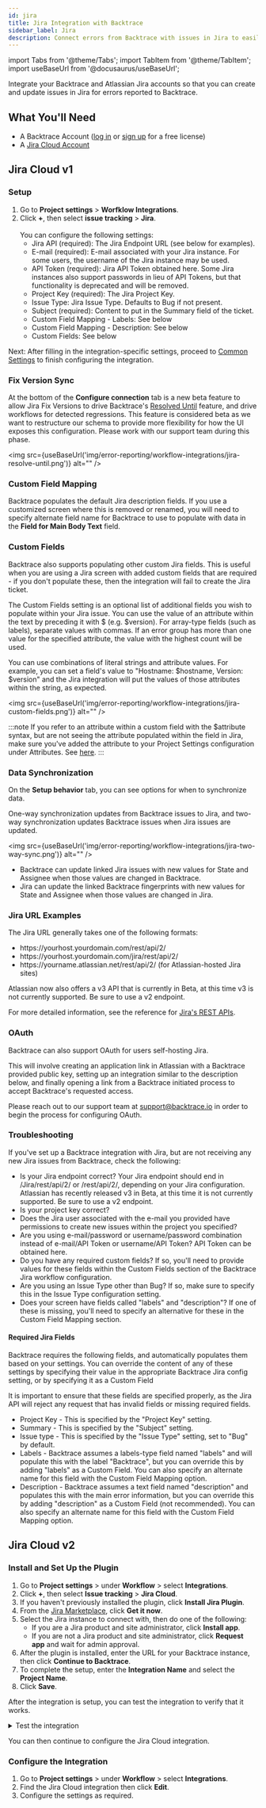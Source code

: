 ```yaml
---
id: jira
title: Jira Integration with Backtrace
sidebar_label: Jira
description: Connect errors from Backtrace with issues in Jira to easily manage and track bug fixes.
---
```


import Tabs from '@theme/Tabs';
import TabItem from '@theme/TabItem';
import useBaseUrl from '@docusaurus/useBaseUrl';

Integrate your Backtrace and Atlassian Jira accounts so that you can create and update issues in Jira for errors reported to Backtrace.

## What You'll Need
- A Backtrace Account ([log in](https://backtrace.io/login) or [sign up](https://backtrace.io/sign-up) for a free license)
- A [Jira Cloud Account](https://www.atlassian.com/software/jira)

## Jira Cloud v1
### Setup
1. Go to **Project settings** > **Worfklow Integrations**.
1. Click **+**, then select **issue tracking** > **Jira**. <br></br>
    You can configure the following settings:
    - Jira API (required): The Jira Endpoint URL (see below for examples).
    - E-mail (required): E-mail associated with your Jira instance. For some users, the username of the Jira instance may be used.
    - API Token (required): Jira API Token obtained here. Some Jira instances also support passwords in lieu of API Tokens, but that functionality is deprecated and will be removed.
    - Project Key (required): The Jira Project Key.
    - Issue Type: Jira Issue Type. Defaults to Bug if not present.
    - Subject (required): Content to put in the Summary field of the ticket.
    - Custom Field Mapping - Labels: See below
    - Custom Field Mapping - Description: See below
    - Custom Fields: See below

Next: After filling in the integration-specific settings, proceed to [Common Settings](/error-reporting/workflow-integrations/common-settings) to finish configuring the integration.


### Fix Version Sync
At the bottom of the **Configure connection** tab is a new beta feature to allow Jira Fix Versions to drive Backtrace's [Resolved Until](/error-reporting/web-console/triage/#reopen-criteria---mute-or-resolve-until) feature, and drive workflows for detected regressions. This feature is considered beta as we want to restructure our schema to provide more flexibility for how the UI exposes this configuration. Please work with our support team during this phase.

<img src={useBaseUrl('img/error-reporting/workflow-integrations/jira-resolve-until.png')} alt="" />

### Custom Field Mapping
Backtrace populates the default Jira description fields. If you use a customized screen where this is removed or renamed, you will need to specify alternate field name for Backtrace to use to populate with data in the **Field for Main Body Text** field.  

### Custom Fields
Backtrace also supports populating other custom Jira fields. This is useful when you are using a Jira screen with added custom fields that are required - if you don't populate these, then the integration will fail to create the Jira ticket.

The Custom Fields setting is an optional list of additional fields you wish to populate within your Jira issue. You can use the value of an attribute within the text by preceding it with $ (e.g. $version). For array-type fields (such as labels), separate values with commas. If an error group has more than one value for the specified attribute, the value with the highest count will be used.

You can use combinations of literal strings and attribute values. For example, you can set a field's value to "Hostname: $hostname, Version: $version" and the Jira integration will put the values of those attributes within the string, as expected.

<img src={useBaseUrl('img/error-reporting/workflow-integrations/jira-custom-fields.png')} alt="" />

:::note
 If you refer to an attribute within a custom field with the $attribute syntax, but are not seeing the attribute populated within the field in Jira, make sure you've added the attribute to your Project Settings configuration under Attributes. See [here](/error-reporting/project-setup/attributes/).
:::

### Data Synchronization
On the **Setup behavior** tab, you can see options for when to synchronize data.

One-way synchronization  updates from Backtrace issues to Jira, and two-way synchronization updates Backtrace issues when Jira issues are updated.

<img src={useBaseUrl('img/error-reporting/workflow-integrations/jira-two-way-sync.png')} alt="" />

- Backtrace can update linked Jira issues with new values for State and Assignee when those values are changed in Backtrace.
- Jira can update the linked Backtrace fingerprints with new values for State and Assignee when those values are changed in Jira.


### Jira URL Examples
The Jira URL generally takes one of the following formats:
- https:<span>//yourhost.yourdomain.com/rest/api/2/</span>
- https:<span>//yourhost.yourdomain.com/jira/rest/api/2/</span>
- https:<span>//yourname.atlassian.net/rest/api/2/</span> (for Atlassian-hosted Jira sites)

Atlassian now also offers a v3 API that is currently in Beta, at this time v3 is not currently supported. Be sure to use a v2 endpoint.

For more detailed information, see the reference for [Jira's REST APIs](https://developer.atlassian.com/server/jira/platform/rest-apis/). 

### OAuth
Backtrace can also support OAuth for users self-hosting Jira. 

This will involve creating an application link in Atlassian with a Backtrace provided public key, setting up an integration similar to the description below, and finally opening a link from a Backtrace initiated process to accept Backtrace's requested access.

Please reach out to our support team at support@backtrace.io in order to begin the process for configuring OAuth.

### Troubleshooting
If you've set up a Backtrace integration with Jira, but are not receiving any new Jira issues from Backtrace, check the following:
- Is your Jira endpoint correct? Your Jira endpoint should end in /Jira/rest/api/2/  or /rest/api/2/, depending on your Jira configuration. Atlassian has recently released v3 in Beta, at this time it is not currently supported. Be sure to use a v2 endpoint.
- Is your project key correct?  
- Does the Jira user associated with the e-mail you provided have permissions to create new issues within the project you specified?
- Are you using e-mail/password or username/password combination instead of e-mail/API Token or username/API Token? API Token can be obtained here.
- Do you have any required custom fields? If so, you'll need to provide values for these fields within the Custom Fields section of the Backtrace Jira workflow configuration.
- Are you using an Issue Type other than Bug? If so, make sure to specify this in the Issue Type configuration setting.
- Does your screen have fields called "labels" and "description"? If one of these is missing, you'll need to specify an alternative for these in the Custom Field Mapping section.

#### Required Jira Fields

Backtrace requires the following fields, and automatically populates them based on your settings. You can override the content of any of these settings by specifying their value in the appropriate Backtrace Jira config setting, or by specifying it as a Custom Field

It is important to ensure that these fields are specified properly, as the Jira API will reject any request that has invalid fields or missing required fields.

- Project Key - This is specified by the "Project Key" setting.
- Summary - This is specified by the "Subject" setting.
- Issue type - This is specified by the "Issue Type" setting, set to "Bug" by default.
- Labels - Backtrace assumes a labels-type field named "labels" and will populate this with the label "Backtrace", but you can override this by adding "labels" as a Custom Field. You can also specify an alternate name for this field with the Custom Field Mapping option.
- Description - Backtrace assumes a text field named "description" and populates this with the main error information, but you can override this by adding "description" as a Custom Field (not recommended). You can also specify an alternate name for this field with the Custom Field Mapping option.

## Jira Cloud v2

### Install and Set Up the Plugin

1. Go to **Project settings** > under **Workflow** > select **Integrations**.
1. Click **+**, then select **Issue tracking** > **Jira Cloud**.
1. If you haven't previously installed the plugin, click **Install Jira Plugin**.
1. From the [Jira Marketplace](https://marketplace.atlassian.com/apps/1228456?tab=overview&hosting=cloud), click **Get it now**.
1. Select the Jira instance to connect with, then do one of the following:
    - If you are a Jira product and site administrator, click **Install app**.
    - If you are not a Jira product and site administrator, click **Request app** and wait for admin approval.
1. After the plugin is installed, enter the URL for your Backtrace instance, then click **Continue to Backtrace**.
1. To complete the setup, enter the **Integration Name** and select the **Project Name**.
1. Click **Save**.

After the integration is setup, you can test the integration to verify that it works.

<details>
<summary> Test the integration </summary>
<ol> 
<li>Go to <b>Project settings</b> > under <b>Workflow</b> > select <b>Integrations</b>.</li>
<li>Find the Jira Cloud integration then click <b>⌄</b>.</li>
<li>Click <b>Test integration</b>.</li>
</ol>
</details>

You can then continue to configure the Jira Cloud integration.

### Configure the Integration
1. Go to **Project settings** > under **Workflow** > select **Integrations**.
1. Find the Jira Cloud integration then click **Edit**. 
1. Configure the settings as required.
    

